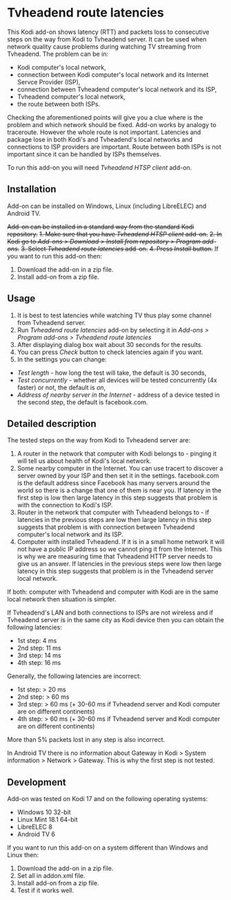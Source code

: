 Tvheadend route latencies
=========================
This Kodi add-on shows latency (RTT) and packets loss to consecutive steps on the way from Kodi to Tvheadend server. It can be used when network quality cause problems during watching TV streaming from Tvheadend. The problem can be in:
  * Kodi computer's local network,
  * connection between Kodi computer's local network and its Internet Servce Provider (ISP),
  * connection between Tvheadend computer's local network and its ISP,
  * Tvheadend computer's local network,
  * the route between both ISPs.

Checking the aforementioned points will give you a clue where is the problem and which network should be fixed.
Add-on works by analogy to traceroute. However the whole route is not important. Latencies and package lose in both Kodi's and Tvheadend's local networks and connections to ISP providers are important. Route between both ISPs is not important since it can be handled by ISPs themselves.

To run this add-on you will need *Tvheadend HTSP client* add-on.

Installation
------------
Add-on can be installed on Windows, Linux (including LibreELEC) and Android TV.

~~Add-on can be installed in a standard way from the standard Kodi repository.~~
~~1. Make sure that you have *Tvheadend HTSP client* add-on.~~
~~2. In Kodi go to *Add-ons > Download > Install from repository > Program add-ons*.~~
~~3. Select *Tvheadend route latencies* add-on.~~
~~4. Press *Install* button.~~
If you want to run this add-on then:
1. Download the add-on in a zip file.
2. Install add-on from a zip file.

Usage
-----
1. It is best to test latencies while watching TV thus play some channel from Tvheadend server.
2. Run *Tvheadend route latencies* add-on by selecting it in *Add-ons > Program add-ons > Tvheadend route latencies*
3. After displaying dialog box wait about 30 seconds for the results.
4. You can press *Check* button to check latencies again if you want.
5. In the settings you can change:
  * *Test length* - how long the test will take, the default is 30 seconds,
  * *Test concurrently* - whether all devices will be tested concurrently (4x faster) or not, the default is *on*,
  * *Address of nearby server in the Internet* - address of a device tested in the second step, the default is facebook.com.

Detailed description
--------------------
The tested steps on the way from Kodi to Tvheadend server are:
1. A router in the network that computer with Kodi belongs to - pinging it will tell us about health of Kodi's local network.
2. Some nearby computer in the Internet. You can use tracert to discover a server owned by your ISP and then set it in the settings. facebook.com is the default address since Facebook has many servers around the world so there is a change that one of them is near you. If latency in the first step is low then large latency in this step suggests that problem is with the connection to Kodi's ISP.
3. Router in the network that computer with Tvheadend belongs to - if latencies in the previous steps are low then large latency in this step suggests that problem is with connection between Tvheadend computer's local network and its ISP.
4. Computer with installed Tvheadend. If it is in a small home network it will not have a public IP address so we cannot ping it from the Internet. This is why we are measuring time that Tvheadend HTTP server needs to give us an answer. If latencies in the previous steps were low then large latency in this step suggests that problem is in the Tvheadend server local network.

If both: computer with Tvheadend and computer with Kodi are in the same local network then situation is simpler.

If Tvheadend's LAN and both connections to ISPs are not wireless and if Tvheadend server is in the same city as Kodi device then you can obtain the following latencies:
  * 1st step: 4 ms
  * 2nd step: 11 ms
  * 3rd step: 14 ms
  * 4th step: 16 ms

Generally, the following latencies are incorrect:
  * 1st step: > 20 ms
  * 2nd step: > 60 ms
  * 3rd step: > 60 ms (+ 30-60 ms if Tvheadend server and Kodi computer are on different continents)
  * 4th step: > 60 ms (+ 30-60 ms if Tvheadend server and Kodi computer are on different continents)

More than 5% packets lost in any step is also incorrect.

In Android TV there is no information about Gateway in Kodi > System information > Network > Gateway. This is why the first step is not tested.

Development
-----------
Add-on was tested on Kodi 17 and on the following operating systems:
  * Windows 10 32-bit
  * Linux Mint 18.1 64-bit
  * LibreELEC 8
  * Android TV 6

If you want to run this add-on on a system different than Windows and Linux then:
1. Download the add-on in a zip file.
2. Set <platform>all</platform> in addon.xml file.
3. Install add-on from a zip file.
4. Test if it works well.

